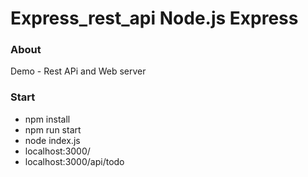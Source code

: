 
# Express_rest_api Node.js Express

### About
Demo - Rest APi and Web server

### Start
- npm install
- npm run start
- node index.js
- localhost:3000/
- localhost:3000/api/todo